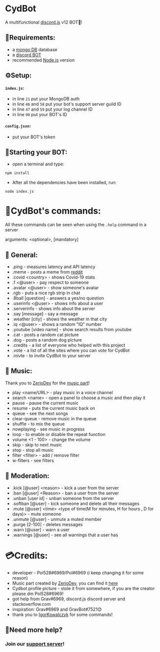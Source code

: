 # CydBot

A multifunctional [discord.js](https://discord.js.org/#/) v12 BOT🤖!

## 📝Requirements:

- a [mongo DB](https://www.mongodb.com/) database
- a [discord BOT](https://discord.com/developers/applications)
- recommended [Node.js](https://nodejs.org/en/) version

## ⚙️Setup:

#### `index.js`:

- in line `21` put your MongoDB auth
- in line `46` and `58` put your bot's support server guild ID
- in line `47` and `59` put your log channel ID
- in line `90` put your BOT's ID

#### `config.json`:

- put your BOT's token

## 🌟Starting your BOT:

- open a terminal and type:

```cmd
npm install
```

- After all the dependencies have been installed, run:

```
node index.js
```

# 🎁CydBot's commands:

All these commands can be seen when using the `.help` command in a server

arguments: \<optional>, [mandatory]

## 🏓 General:

- .ping - measures latency and API latency
- .meme - posts a meme from [reddit](https://www.reddit.com/)
- .covid \<country> - shows Covid-19 stats
- .f \<@user> - pay respect to someone
- .avatar \<@user> - show someone's avatar
- .rgb - puts a nice rgb strip in chat
- .8ball [question] - answers a yes/no question
- .userinfo <@user> - shows info about a user
- .serverinfo - shows info about the server
- .say [message] - say a message
- .weather [city] - shows the weather in that city
- .iq <@user> - shows a random "IQ" number
- .youtube [video name] - show search results from youtube
- .cat - posts a random cat picture
- .dog - posts a random dog picture
- .credits - a list of everyone who helped with this project
- .vote - a list of all the sites where you can vote for CydBot
- .inivte - to invite CydBot to your server

## 🎵 Music:

Thank you to [ZerioDev](https://github.com/ZerioDev) for the [music part](https://github.com/ZerioDev/Music-bot/blob/master/README.md)!

- play \<name/URL> - play music in a voice channel
- search \<name> - open a panel to choose a music and then play it
- pause - pause the current music
- resume - puts the current music back on
- queue - see the next songs
- clear-queue - remove music in the queue
- shuffle - to mix the queue
- nowplaying - see music in progress
- loop - to enable or disable the repeat function
- volume <1 - 100> - change the volume
- skip - skip to next music
- stop - stop all music
- filter \<filter> - add / remove filter
- w-filters - see filters

## 🔨 Moderation:

- .kick [@user] \<reason> - kick a user from the server
- .ban [@user] \<Reason> - ban a user from the server
- .unban [user id] - unban someone from the server
- .softban [@user] - kick someone and delete all their messages
- .mute [@user] \<time> \<type of time(M for minutes, H for hours , D for days)> - mute someone
- .unmute [@user] - unmute a muted member
- .purge [2-100] - deletes messages
- .warn [@user] - warn a user
- .warnings [@user] - see all warnings that a user has

# 💳Credits:

- developer - Pol528#6969/Pol#6969 (i keep changing it for some reason)
- Music part created by [ZerioDev](https://github.com/ZerioDev), you can find it [here](https://github.com/ZerioDev/Music-bot)
- Cydbot profile picture - stole it from somewhere, if you are the creator please dm Pol528#6969!
- got help from Grav#6969, discord.js discord server and stackoverflow.com
- inspiration: Grav#6969 and GravBot#7521😊
- thank you to [IgorKowalczyk](https://github.com/IgorKowalczyk) for some commands!

## 🙋Need more help?

### Join our [support server](https://discord.gg/ZyDqXnrTYX)!
